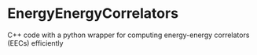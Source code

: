 # EnergyEnergyCorrelators
C++ code with a python wrapper for computing energy-energy correlators (EECs) efficiently
